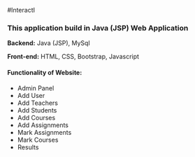 #InteractI
### This application build in Java (JSP) Web Application

**Backend:** Java (JSP), MySql

**Front-end:** HTML, CSS, Bootstrap, Javascript

#### Functionality of Website:
- Admin Panel
- Add User
- Add Teachers
- Add Students
- Add Courses
- Add Assignments  
- Mark Assignments 
- Mark Courses
- Results
